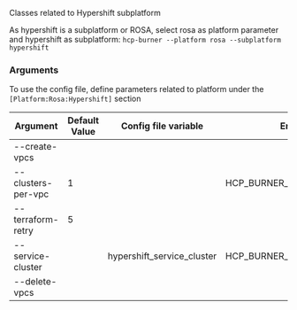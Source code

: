 Classes related to Hypershift subplatform

As hypershift is a subplatform or ROSA, select rosa as platform parameter and hypershift as subplatform:
`hcp-burner --platform rosa --subplatform hypershift`

### Arguments

To use the config file, define parameters related to platform under the `[Platform:Rosa:Hypershift]` section

| Argument                 | Default Value     | Config file variable | Environment Variable           |
|--------------------------|-------------------|----------------------|--------------------------------|
| --create-vpcs             |                   |                                |                                          |
| --clusters-per-vpc        | 1                 |                                | HCP_BURNER_CLUSTERS_PER_VPC              |
| --terraform-retry         | 5                 |                                |                                          |
| --service-cluster         |                   | hypershift_service_cluster     | HCP_BURNER_HYPERSHIFT_SERVICE_CLUSTER    |
| --delete-vpcs             |                   |                                |                                          |

